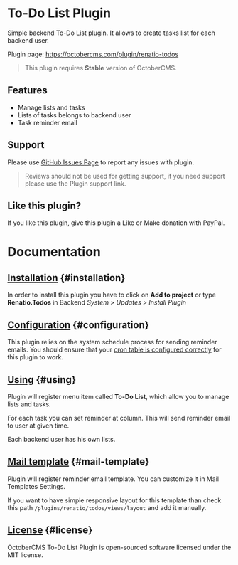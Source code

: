 # To-Do List Plugin

Simple backend To-Do List plugin. It allows to create tasks list for each backend user.

Plugin page: https://octobercms.com/plugin/renatio-todos

> This plugin requires **Stable** version of OctoberCMS.

## Features
* Manage lists and tasks
* Lists of tasks belongs to backend user
* Task reminder email

## Support

Please use [GitHub Issues Page](https://github.com/mplodowski/oc-todos-plugin/issues) to report any issues with plugin.

> Reviews should not be used for getting support, if you need support please use the Plugin support link.

## Like this plugin?
If you like this plugin, give this plugin a Like or Make donation with PayPal.

# Documentation
## [Installation](#installation) {#installation}

In order to install this plugin you have to click on __Add to project__ or type __Renatio.Todos__ in Backend *System > Updates > Install Plugin*

## [Configuration](#configuration) {#configuration}
This plugin relies on the system schedule process for sending reminder emails. You should ensure that your [cron table is configured correctly](http://octobercms.com/docs/help/installation#crontab-setup) for this plugin to work.

## [Using](#using) {#using}

Plugin will register menu item called **To-Do List**, which allow you to manage lists and tasks.

For each task you can set reminder at column. This will send reminder email to user at given time.

Each backend user has his own lists.

## [Mail template](#mail-template) {#mail-template}

Plugin will register reminder email template. You can customize it in Mail Templates Settings.

If you want to have simple responsive layout for this template than check this path `/plugins/renatio/todos/views/layout` and add it manually.

## [License](#license) {#license}

OctoberCMS To-Do List Plugin is open-sourced software licensed under the MIT license.